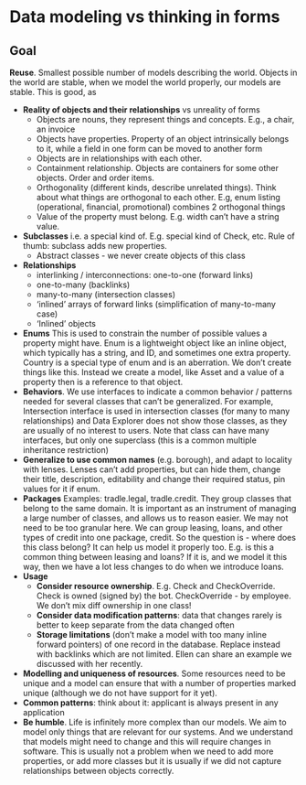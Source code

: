 # Data modeling vs thinking in forms


## Goal

**Reuse**. Smallest possible number of models describing the world. Objects in the world are stable, when we model the world properly, our models are stable. This is good, as 



* **Reality of objects and their relationships** vs unreality of forms
    * Objects are nouns, they represent things and concepts. E.g., a chair, an invoice
    * Objects have properties. Property of an object intrinsically belongs to it, while a field in one form can be moved to another form
    * Objects are in relationships with each other. 
    * Containment relationship. Objects are containers for some other objects. Order and order items. 
    * Orthogonality (different kinds, describe unrelated things). Think about what things are orthogonal to each other. E.g, enum listing (operational, financial, promotional) combines 2 orthogonal things
    * Value of the property must belong. E.g. width can’t have a string value.
* **Subclasses** i.e. a special kind of. E.g. special kind of Check, etc. Rule of thumb: subclass adds new properties.
    * Abstract classes - we never create objects of this class
* **Relationships**
    * interlinking / interconnections: one-to-one (forward links)
    * one-to-many (backlinks)
    * many-to-many (intersection classes)
    * ‘inlined’ arrays of forward links (simplification of many-to-many case)
    * ‘Inlined’ objects
* **Enums** 
This is used to constrain the number of possible values a property might have. Enum is a lightweight object like an inline object, which typically has a string, and ID, and sometimes one extra property. Country is a special type of enum and is an aberration. We don’t create things like this. Instead we create a model, like Asset and a value of a property then is a reference to that object.
* **Behaviors**. We use interfaces to indicate a common behavior / patterns needed for several classes that can’t be generalized. For example, Intersection interface is used in intersection classes (for many to many relationships) and Data Explorer does not show those classes, as they are usually of no interest to users. Note that class can have many interfaces, but only one superclass (this is a common multiple inheritance restriction)
* **Generalize to use common names** (e.g. borough), and adapt to locality with lenses. Lenses can’t add properties, but can hide them, change their title, description, editability and change their required status, pin values for it if enum.
* **Packages**  Examples: tradle.legal, tradle.credit. They group classes that belong to the same domain. It is important as an instrument of managing a large number of classes, and allows us to reason easier. We may not need to be too granular here. We can group leasing, loans, and other types of credit into one package, credit. So the question is - where does this class belong? It can help us model it properly too. E.g. is this a common thing between leasing and loans? If it is, and we model it this way, then we have a lot less changes to do when we introduce loans.
* **Usage**
    * **Consider resource ownership**. E.g. Check and CheckOverride. Check is owned (signed by) the bot. CheckOverride - by employee. We don’t mix diff ownership in one class!
    * **Consider data modification patterns**: data that changes rarely is better to keep separate from the data changed often
    * **Storage limitations** (don’t make a model with too many inline forward pointers) of one record in the database. Replace instead with backlinks which are not limited. Ellen can share an example we discussed with her recently.
* **Modelling and uniqueness of resources**. Some resources need to be unique and a model can ensure that with a number of properties marked unique (although we do not have support for it yet).
* **Common patterns**: think about it: applicant is always present in any application
* **Be humble**. Life is infinitely more complex than our models. We aim to model only things that are relevant for our systems. And we understand that models might need to change and this will require changes in software. This is usually not a problem when we need to add more properties, or add more classes but it is usually if we did not capture relationships between objects correctly.
